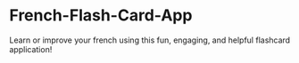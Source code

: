 # French-Flash-Card-App
Learn or improve your french using this fun, engaging, and helpful flashcard application!
